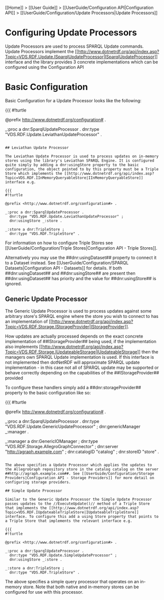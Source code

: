 [[Home]] > [[User Guide]] > [[UserGuide/Configuration API|Configuration API]] > [[UserGuide/Configuration/Update Processors|Update Processors]]

# Configuring Update Processors 

Update Processors are used to process SPARQL Update commands. Update Processors implement the [[http://www.dotnetrdf.org/api/index.asp?Topic=VDS.RDF.Update.ISparqlUpdateProcessor|ISparqlUpdateProcessor]] interface and the library provides 3 concrete implementations which can be configured using the Configuration API

# Basic Configuration 

Basic Configuration for a Update Processor looks like the following:

{{{
#!turtle

@prefix <http://www.dotnetrdf.org/configuration#> .

_:proc a dnr:SparqlUpdateProcessor .
  dnr:type "VDS.RDF.Update.LeviathanUpdateProcessor" .
```

## Leviathan Update Processor 

The Leviathan Update Processor is used to process updates on in-memory stores using the library's Leviathan SPARQL Engine. It is configured quite simply by adding a dnr:usingStore property to the basic configuration, the object pointed to by this property must be a Triple Store which implements the [[http://www.dotnetrdf.org/api/index.asp?Topic=VDS.RDF.IInMemoryQueryableStore|IInMemoryQueryableStore]] interface e.g.

{{{
#!turtle

@prefix <http://www.dotnetrdf.org/configuration#> .

_:proc a dnr:SparqlUpdateProcessor .
  dnr:type "VDS.RDF.Update.LeviathanUpdateProcessor" ;
  dnr:usingStore _:store .

_:store a dnr:TripleStore ;
  dnr:type "VDS.RDF.TripleStore" .
```

For information on how to configure Triple Stores see [[UserGuide/Configuration/Triple Stores|Configuration API - Triple Stores]].

Alternatively you may use the ##dnr:usingDataset## property to connect it to a Dataset instead. See [[UserGuide/Configuration/SPARQL Datasets|Configuration API - Datasets]] for details. If both ##dnr:usingDataset## and ##dnr:usingStore## are present then ##dnr:usingDataset## has priority and the value for ##dnr:usingStore## is ignored.

## Generic Update Processor 

The Generic Update Processor is used to process updates against some arbitrary store's SPARQL engine where the store you wish to connect to has an implementation of [[http://www.dotnetrdf.org/api/index.asp?Topic=VDS.RDF.Storage.IStorageProvider|IStorageProvider]].

How updates are actually processed depends on the exact concrete implementation of ##IStorageProvider## being used, if the implementation also implements [[http://www.dotnetrdf.org/api/index.asp?Topic=VDS.RDF.Storage.IUpdateableStorage|IUpdateableStorage]] then the managers own SPARQL Update implementation is used. If this interface is not implemented then dotNetRDF will approximate SPARQL update implementation - in this case not all of SPARQL update may be supported or behave correctly depending on the capabilities of the ##IStorageProvider## provided

To configure these handlers simply add a ##dnr:storageProvider## property to the basic configuration like so:

{{{
#!turtle

@prefix <http://www.dotnetrdf.org/configuration#> .

_:proc a dnr:SparqlUpdateProcessor .
  dnr:type "VDS.RDF.Update.GenericUpdateProcessor" ;
  dnr:genericManager _:manager .

_:manager a dnr:GenericIOManager ;
  dnr:type "VDS.RDF.Storage.AllegroGraphConnector" ;
  dnr:server "http://agraph.example.com" ;
  dnr:catalogID "catalog" ;
  dnr:storeID "store" .
```

The above specifies a Update Processor which applies the updates to the AllegroGraph repository store in the catalog catalog on the server ##http://agraph.example.com##. See [[UserGuide/Configuration/Storage Providers|Configuration API - Storage Providers]] for more detail on configuring storage providers.

## Simple Update Processor 

Similar to the Generic Update Processor the Simple Update Processor passes updates to the //ExecuteUpdate()// method of a Triple Store that implements the [[http://www.dotnetrdf.org/api/index.asp?Topic=VDS.RDF.IUpdateableTripleStore|IUpdateableTripleStore]] interface. To configure this add a using Store property that points to a Triple Store that implements the relevant interface e.g.

{{{
#!turtle

@prefix <http://www.dotnetrdf.org/configuration#> .

_:proc a dnr:SparqlUpdateProcessor .
  dnr:type "VDS.RDF.Update.SimpleUpdateProcessor" ;
  dnr:usingStore _:store .

_:store a dnr:TripleStore ;
  dnr:type "VDS.RDF.TripleStore" .
```

The above specifies a simple query processor that operates on an in-memory store. Note that both native and in-memory stores can be configured for use with this processor.
